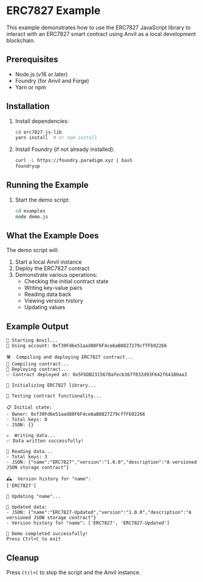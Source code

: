 # ERC7827 Example

This example demonstrates how to use the ERC7827 JavaScript library to interact with an ERC7827 smart contract using Anvil as a local development blockchain.

## Prerequisites

- Node.js (v16 or later)
- Foundry (for Anvil and Forge)
- Yarn or npm

## Installation

1. Install dependencies:
   ```bash
   cd erc7827-js-lib
   yarn install  # or npm install
   ```

2. Install Foundry (if not already installed):
   ```bash
   curl -L https://foundry.paradigm.xyz | bash
   foundryup
   ```

## Running the Example

1. Start the demo script:
   ```bash
   cd examples
   node demo.js
   ```

## What the Example Does

The demo script will:

1. Start a local Anvil instance
2. Deploy the ERC7827 contract
3. Demonstrate various operations:
   - Checking the initial contract state
   - Writing key-value pairs
   - Reading data back
   - Viewing version history
   - Updating values

## Example Output

```
🚀 Starting Anvil...
🔑 Using account: 0xf39Fd6e51aad88F6F4ce6aB8827279cffFb92266

🛠️  Compiling and deploying ERC7827 contract...
🔧 Compiling contract...
🚀 Deploying contract...
✅ Contract deployed at: 0x5FbDB2315678afecb367f032d93F642f64180aa3

🔌 Initializing ERC7827 library...

🧪 Testing contract functionality...

📋 Initial state:
- Owner: 0xf39Fd6e51aad88F6F4ce6aB8827279cffFb92266
- Total keys: 0
- JSON: {}

✍️  Writing data...
✅ Data written successfully!

📖 Reading data...
- Total keys: 3
- JSON: {"name":"ERC7827","version":"1.0.0","description":"A versioned JSON storage contract"}

🕰️  Version history for "name":
['ERC7827']

🔄 Updating "name"...

📝 Updated data:
- JSON: {"name":"ERC7827-Updated","version":"1.0.0","description":"A versioned JSON storage contract"}
- Version history for "name": ['ERC7827', 'ERC7827-Updated']

🎉 Demo completed successfully!
Press Ctrl+C to exit
```

## Cleanup

Press `Ctrl+C` to stop the script and the Anvil instance.
